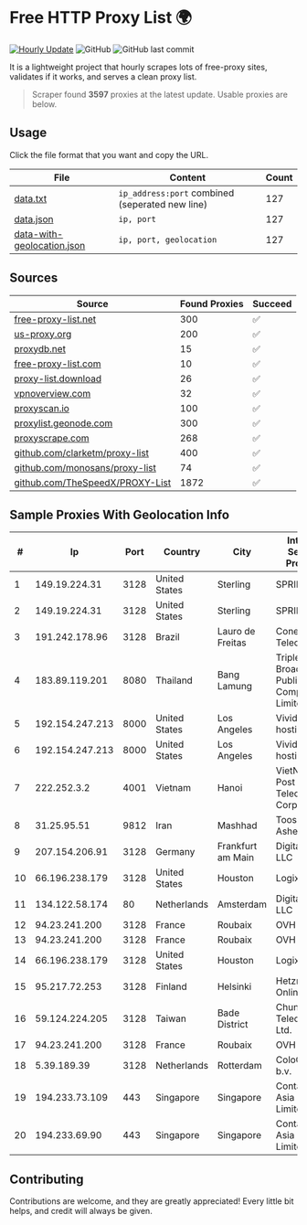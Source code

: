 
# Free HTTP Proxy List 🌍

[![Hourly Update](https://github.com/mertguvencli/http-proxy-list/actions/workflows/main.yml/badge.svg?branch=main)](https://github.com/mertguvencli/http-proxy-list/actions/workflows/main.yml)
![GitHub](https://img.shields.io/github/license/mertguvencli/http-proxy-list)
![GitHub last commit](https://img.shields.io/github/last-commit/mertguvencli/http-proxy-list)

It is a lightweight project that hourly scrapes lots of free-proxy sites, validates if it works, and serves a clean proxy list.


> Scraper found **3597** proxies at the latest update. Usable proxies are below.

## Usage

Click the file format that you want and copy the URL.


|File|Content|Count|
|----|-------|-----|
|[data.txt](https://raw.githubusercontent.com/mertguvencli/http-proxy-list/main/proxy-list/data.txt)|`ip_address:port` combined (seperated new line)|127|
|[data.json](https://raw.githubusercontent.com/mertguvencli/http-proxy-list/main/proxy-list/data.json)|`ip, port`|127|
|[data-with-geolocation.json](https://raw.githubusercontent.com/mertguvencli/http-proxy-list/main/proxy-list/data-with-geolocation.json)|`ip, port, geolocation`|127|

## Sources

|Source|Found Proxies|Succeed|
|------|-------------|-------|
|[free-proxy-list.net](https://free-proxy-list.net)|300|✅|
|[us-proxy.org](https://www.us-proxy.org)|200|✅|
|[proxydb.net](http://proxydb.net)|15|✅|
|[free-proxy-list.com](https://free-proxy-list.com/?page=&port=&type%5B%5D=http&type%5B%5D=https&up_time=0&search=Search)|10|✅|
|[proxy-list.download](https://www.proxy-list.download/HTTP)|26|✅|
|[vpnoverview.com](https://vpnoverview.com/privacy/anonymous-browsing/free-proxy-servers)|32|✅|
|[proxyscan.io](https://www.proxyscan.io)|100|✅|
|[proxylist.geonode.com](https://proxylist.geonode.com/api/proxy-list?limit=300&page=1&sort_by=lastChecked&sort_type=desc&protocols=http,https)|300|✅|
|[proxyscrape.com](https://api.proxyscrape.com/v2/?request=displayproxies&protocol=http&timeout=10000&country=all&ssl=all&anonymity=all)|268|✅|
|[github.com/clarketm/proxy-list](https://raw.githubusercontent.com/clarketm/proxy-list/master/proxy-list-raw.txt)|400|✅|
|[github.com/monosans/proxy-list](https://raw.githubusercontent.com/monosans/proxy-list/main/proxies/http.txt)|74|✅|
|[github.com/TheSpeedX/PROXY-List](https://raw.githubusercontent.com/TheSpeedX/PROXY-List/master/http.txt)|1872|✅|


## Sample Proxies With Geolocation Info

|#|Ip|Port|Country|City|Internet Service Provider|
|-|--|----|-------|----|-------------------------|
|1|149.19.224.31|3128|United States|Sterling|SPRINT|
|2|149.19.224.31|3128|United States|Sterling|SPRINT|
|3|191.242.178.96|3128|Brazil|Lauro de Freitas|Conect Telecom|
|4|183.89.119.201|8080|Thailand|Bang Lamung|Triple T Broadband Public Company Limited|
|5|192.154.247.213|8000|United States|Los Angeles|Vivid-hosting LLC|
|6|192.154.247.213|8000|United States|Los Angeles|Vivid-hosting LLC|
|7|222.252.3.2|4001|Vietnam|Hanoi|VietNam Post and Telecom Corporation|
|8|31.25.95.51|9812|Iran|Mashhad|Toos-Ashena Pjsc|
|9|207.154.206.91|3128|Germany|Frankfurt am Main|DigitalOcean, LLC|
|10|66.196.238.179|3128|United States|Houston|Logix|
|11|134.122.58.174|80|Netherlands|Amsterdam|DigitalOcean, LLC|
|12|94.23.241.200|3128|France|Roubaix|OVH SAS|
|13|94.23.241.200|3128|France|Roubaix|OVH SAS|
|14|66.196.238.179|3128|United States|Houston|Logix|
|15|95.217.72.253|3128|Finland|Helsinki|Hetzner Online GmbH|
|16|59.124.224.205|3128|Taiwan|Bade District|Chunghwa Telecom Co., Ltd.|
|17|94.23.241.200|3128|France|Roubaix|OVH SAS|
|18|5.39.189.39|3128|Netherlands|Rotterdam|ColoCenter b.v.|
|19|194.233.73.109|443|Singapore|Singapore|Contabo Asia Private Limited|
|20|194.233.69.90|443|Singapore|Singapore|Contabo Asia Private Limited|



## Contributing

Contributions are welcome, and they are greatly appreciated! Every
little bit helps, and credit will always be given.

